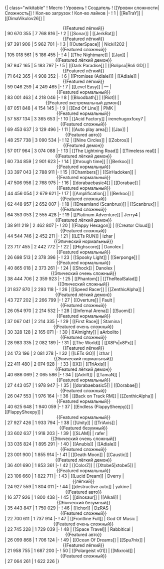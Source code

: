 {| class="wikitable"
! Место
! Уровень
! Создатель
! [[Уровни сложности|Сложность]]
! Кол-во загрузок
! Кол-во лайков
|-
! 1
| [[ReTraY]]
| [[DimaVikulov26]]
| <center>{{Featured лёгкий}}</center>
| 90 670 355
| 7 768 816
|-
! 2
| [[Sonar]]
| [[JerkRat]]
| <center>{{Featured лёгкий}}</center>
| 97 391 906
| 5 962 701
|-
! 3
| [[OuterSpace]]
| Nicki1202
| <center>{{Featured сложный}}</center>
| 105 018 561
| 5 186 455
|-
! 4
| [[The Nightmare]]
| [[Jax]]
| <center>{{Featured лёгкий демон}}</center>
| 97 947 165
| 5 183 797
|-
! 5
| [[Dark Paradise]]
| [[Rolipso|Roli GD]]
| <center>{{Featured лёгкий}}</center>
| 71 642 365
| 4 908 352
|-
! 6
| [[Promises (Adiale)]]
| [[Adiale]]
| <center>{{Featured лёгкий}}</center>
| 59 046 259
| 4 249 465
|-
! 7
| [[Level Easy]]
| —
| <center>{{Featured нормальный}}</center>
| 83 001 463
| 4 218 046
|-
! 8
| [[Bloodbath]]
| [[Riot]]
| <center>{{Featured экстремальный демон}}</center>
| 87 051 848
| 4 154 145
|-
! 9
| [[End Of Line]]
| PMK
| <center>{{Featured нормальный}}</center>
| 57 587 134
| 3 365 653
|-
! 10
| [[Acid Factory]]
| irenehugoxfoxy7
| <center>{{Featured сложный}}</center>
| 69 453 637
| 3 129 496
|-
! 11
| [[Auto play area]]
| [[Jax]]
| <center>{{Featured авто}}</center>
| 48 257 738
| 3 090 534
|-
! 12
| [[Nine Circles]]
| [[Zobros]]
| <center>{{Featured демон}}</center>
| 57 017 964
| 3 074 088
|-
! 13
| [[The Lightning Road]]
| [[Timeless real]]
| <center>{{Featured лёгкий демон}}</center>
| 60 734 859
| 2 901 623
|-
! 14
| [[through time]]
| [[Berkoo]]
| <center>{{Featured нормальный}}</center>
| 33 397 043
| 2 788 911
|-
! 15
| [[Chambers]]
| [[SirHadoken]]
| <center>{{Featured нормальный}}</center>
| 47 506 956
| 2 768 975
|-
! 16
| [[dorabaebasic4]]
| [[Dorabae]]
| <center>{{Featured нормальный}}</center>
| 44 456 054
| 2 679 621
|-
! 17
| [[Amplification]]
| [[Berkoo]]
| <center>{{Featured сложный}}</center>
| 62 448 957
| 2 652 007
|-
! 18
| [[Dreamland (Scanbrux)]]
| [[Scanbrux]]
| <center>{{Featured сложный}}</center>
| 64 353 053
| 2 555 428
|-
! 19
| [[Platinum Adventure]]
| Jerry4
| <center>{{Featured лёгкий демон}}</center>
| 38 911 219
| 2 462 807
|-
! 20
| [[Flappy Hexagon]]
| [[Creator Cloud]]
| <center>{{Featured сложный}}</center>
| 44 544 746
| 2 452 211
|-
! 21
| [[LETs  RUN]]
| izhar
| <center>{{Эпический нормальный}}</center>
| 23 717 455
| 2 442 772
|-
! 22
| [[Highscore]]
| Danolex
| <center>{{Featured нормальный}}</center>
| 26 698 513
| 2 378 396
|-
! 23
| [[Spooky Light]]
| [[Serponge]]
| <center>{{Featured нормальный}}</center>
| 40 865 018
| 2 373 261
|-
! 24
| [[Shock]]
| Danolex
| <center>{{Эпический очень сложный}}</center>
| 38 444 706
| 2 359 923
|-
! 25
| [[Phantom]]
| [[TheRealSalad]]
| <center>{{Эпический сложный}}</center>
| 31 837 870
| 2 293 118
|-
! 26
| [[Speed Racer]]
| [[ZenthicAlpha]]
| <center>{{Featured лёгкий демон}}</center>
| 43 727 202
| 2 266 799
|-
! 27
| [[Overture]]
| Fault
| <center>{{Featured сложный}}</center>
| 26 054 970
| 2 214 532
|-
! 28
| [[Infernal Arena]]
| [[Suomi]]
| <center>{{Featured нормальный}}</center>
| 37 067 041
| 2 214 335
|-
! 29
| [[First Race]]
| Stamina
| <center>{{Featured очень сложный}}</center>
| 30 328 128
| 2 165 071
|-
! 30
| [[Almighty]]
| aArbolito
| <center>{{Featured сложный}}</center>
| 28 983 335
| 2 082 189
|-
! 31
| [[The World]]
| [[X8Px|x8Px]]
| <center>{{Featured лёгкий}}</center>
| 24 173 196
| 2 081 278
|-
! 32
| [[LETs GO]]
| izhar
| <center>{{Эпический нормальный}}</center>
| 22 411 480
| 2 074 928
|-
! 33
| [[X]]
| [[TriAxis]]
| <center>{{Featured лёгкий демон}}</center>
| 40 686 069
| 2 065 586
|-
! 34
| [[Adrift]]
| [[TamaN]]
| <center>{{Featured нормальный}}</center>
| 27 443 057
| 1 978 947
|-
! 35
| [[dorabaebasic5]]
| [[Dorabae]]
| <center>{{Featured сложный}}</center>
| 26 047 553
| 1 976 164
|-
! 36
| [[Back on Track RM]]
| [[ZenthicAlpha]]
| <center>{{Featured нормальный}}</center>
| 40 625 648
| 1 940 059
|-
! 37
| [[Endless (FlappySheepy)]]
| [[FlappySheepy]]
| <center>{{Featured нормальный}}</center>
| 27 927 426
| 1 933 794
|-
! 38
| [[Unity]]
| [[TriAxis]]
| <center>{{Featured безумный}}</center>
| 33 602 637
| 1 918 203
|-
! 39
| [[SLAM]]
| rafer
| <center>{{Эпический очень сложный}}</center>
| 33 035 824
| 1 895 291
|-
! 40
| [[Anubis]]
| [[Adiale]]
| <center>{{Featured сложный}}</center>
| 23 001 900
| 1 855 914
|-
! 41
| [[Death Moon]]
| [[Caustic]]
| <center>{{Featured лёгкий демон}}</center>
| 36 401 690
| 1 853 361
|-
! 42
| [[ColorZ]]
| [[Xtobe5|xtobe5]]
| <center>{{Featured нормальный}}</center>
| 23 106 660
| 1 822 711
|-
! 43
| [[Lucid Dream]]
| Dverry
| <center>{{лёгкий}}</center>
| 24 927 559
| 1 804 011
|-
! 44
| [[destructive auto]]
| yakine
| <center>{{Featured авто}}</center>
| 16 377 926
| 1 800 438
|-
! 45
| [[dinosaur]]
| [[Alkali]]
| <center>{{Эпический безумный}}</center>
| 35 443 847
| 1 750 029
|-
! 46
| [[ichor]]
| DzRAS
| <center>{{Featured сложный}}</center>
| 22 700 611
| 1 737 914
|-
! 47
| [[Frontline Full]]
| God Of Music
| <center>{{Featured очень сложный}}</center>
| 22 745 228
| 1 729 039
|-
! 48
| [[Space Travel]]
| Rabbitical
| <center>{{Featured авто}}</center>
| 26 099 868
| 1 706 124
|-
! 49
| [[Ocean Of Dreams]]
| [[Spu7nix]]
| <center>{{Featured лёгкий}}</center>
| 21 958 755
| 1 687 200
|-
! 50
| [[Polargeist v01]]
| [[Mixroid]]
| <center>{{Featured сложный}}</center>
| 27 064 261
| 1 622 226
|}
